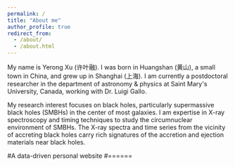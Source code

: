 ```yaml
---
permalink: /
title: "About me"
author_profile: true
redirect_from: 
  - /about/
  - /about.html
---
```


My name is Yerong Xu (许叶融). I was born in Huangshan (黄山), a small town in China, and grew up in Shanghai (上海). I am currently a postdoctoral researcher in the department of astronomy & physics at Saint Mary's University, Canada, working with Dr. Luigi Gallo.

My research interest focuses on black holes, particularly supermassive black holes (SMBHs) in the center of most galaxies. I am expertise in X-ray spectroscopy and timing techniques to study the circumnuclear environment of SMBHs. The X-ray spectra and time series from the vicinity of accreting black holes carry rich signatures of the accretion and ejection materials near black holes. 



#A data-driven personal website
#======

